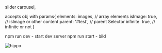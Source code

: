 
slider carousel,

accepts obj with params{
elements: images,  // array elements
isImage: true,    // isImage or other content
parent: '#test', // parent Selector
infinite: true, // infinite or not
}

npm run dev - start dev server
npm run start - bild


![hippo](https://s8.gifyu.com/images/ezgif.com-crop6e81ce4768d885d1.gif)
